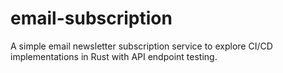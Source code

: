 # email-subscription

A simple email newsletter subscription service to explore CI/CD implementations in Rust with API endpoint testing. 
